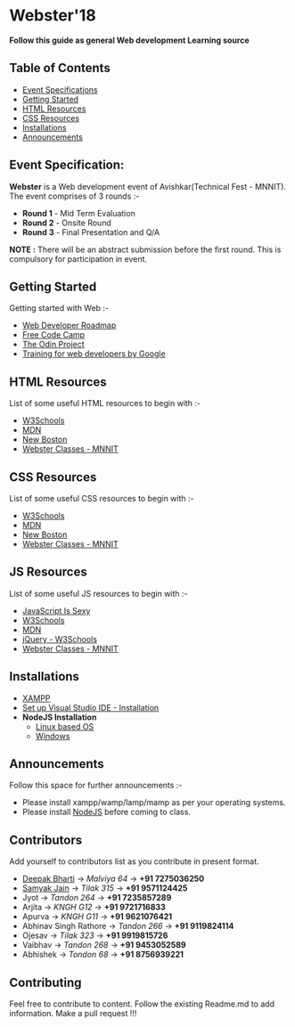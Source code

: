 # Webster'18

__Follow this guide as general Web development Learning source__

## Table of Contents
- [Event Specifications](#event-specification)
- [Getting Started](#getting-started)
- [HTML Resources](#html-resources)
- [CSS Resources](#css-resources)
- [Installations](#installations)
- [Announcements](#announcements)

## Event Specification:
__Webster__ is a Web development event of Avishkar(Technical Fest - MNNIT).
The event comprises of 3 rounds :-

* __Round 1__ - Mid Term Evaluation
* __Round 2__ - Onsite Round
* __Round 3__ - Final Presentation and Q/A

__NOTE :__ There will be an abstract submission before the first round. This is compulsory for participation in event.

## Getting Started
Getting started with Web :-

* [Web Developer Roadmap](https://github.com/CC-MNNIT/developer-roadmap)
* [Free Code Camp](https://learn.freecodecamp.org/)
* [The Odin Project](https://www.theodinproject.com/courses/)
* [Training for web developers by Google](https://developers.google.com/training/)

## HTML Resources
List of some useful HTML resources to begin with :-

* [W3Schools](https://www.w3schools.com/html/)
* [MDN](https://developer.mozilla.org/en-US/docs/Web/HTML)
* [New Boston](https://www.youtube.com/playlist?list=PL081AC329706B2953)
* [Webster Classes - MNNIT](https://github.com/CC-MNNIT/2018-19-Classes/tree/master/WebDev)

## CSS Resources
List of some useful CSS resources to begin with :-

* [W3Schools](https://www.w3schools.com/css/default.asp)
* [MDN](https://developer.mozilla.org/en-US/docs/Web/CSS)
* [New Boston](https://www.youtube.com/playlist?list=PL4365CEFCE3DC35D1)
* [Webster Classes - MNNIT](https://github.com/CC-MNNIT/2018-19-Classes/tree/master/WebDev)

## JS Resources
List of some useful JS resources to begin with :-

* [JavaScript Is Sexy](http://javascriptissexy.com/16-javascript-concepts-you-must-know-well/)
* [W3Schools](https://www.w3schools.com/js/default.asp)
* [MDN](https://developer.mozilla.org/en-US/docs/Web/JavaScript)
* [jQuery - W3Schools](https://www.w3schools.com/jquery/default.asp)
* [Webster Classes - MNNIT](https://github.com/CC-MNNIT/2018-19-Classes/tree/master/WebDev)

## Installations
* [XAMPP](https://www.apachefriends.org/download.html)
* [Set up Visual Studio IDE -  Installation](https://code.visualstudio.com/docs/setup/setup-overview)
* __NodeJS Installation__
	- [Linux based OS](https://nodejs.org/en/download/package-manager/)
	- [Windows](https://nodejs.org/en/download/)

## Announcements
Follow this space for further announcements :-

* Please install xampp/wamp/lamp/mamp as per your operating systems.
* Please install [NodeJS](https://nodejs.org/en/download/) before coming to class.

## Contributors
 Add yourself to contributors list as you contribute in present format.

* [Deepak Bharti](https://github.com/dbads) &rarr; _Malviya 64_ &rarr; __+91 7275036250__
* [Samyak Jain](https://github.com/samyak-sopho) &rarr; _Tilak 315_ &rarr; __+91 9571124425__
* Jyot &rarr; _Tandon 264_ &rarr; __+91 7235857289__
* Arjita &rarr; _KNGH G12_ &rarr; __+91 9721716833__
* Apurva &rarr; _KNGH G11_ &rarr; __+91 9621076421__
* Abhinav Singh Rathore &rarr; _Tandon 266_ &rarr; __+91 9119824114__
* Ojesav &rarr; _Tilak 323_ &rarr; __+91 9919815726__
* Vaibhav &rarr; _Tandon 268_ &rarr; __+91 9453052589__
* Abhishek &rarr; _Tondon 68_ &rarr; __+91 8756939221__

## Contributing
Feel free to contribute to content. Follow the existing Readme.md to add information. Make a pull request !!!
